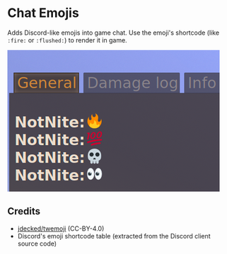 # Chat Emojis

Adds Discord-like emojis into game chat. Use the emoji's shortcode (like `:fire:` or `:flushed:`) to render it in game.

![Screenshot of emojis in action](./screenshot.png)

## Credits

- [jdecked/twemoji](https://github.com/jdecked/twemoji/releases/tag/v15.1.0) (CC-BY-4.0)
- Discord's emoji shortcode table (extracted from the Discord client source code)
